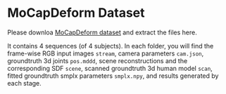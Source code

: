 # MoCapDeform Dataset
Please downloa [MoCapDeform dataset](https://drive.google.com/file/d/13UUctfgMz72Gvcx5yrZ76FeJa__yoGLF/view?usp=sharing) and extract the files here.

It contains 4 sequences (of 4 subjects).
In each folder, you will find the frame-wise RGB input images `stream`,
camera parameters `cam.json`,
groundtruth 3d joints `pos.mddd`,
scene reconstructions and the corresponding SDF `scene`,
scanned groundtruth 3d human model `scan`,
fitted groundtruth smplx parameters `smplx.npy`,
and results generated by each stage.
